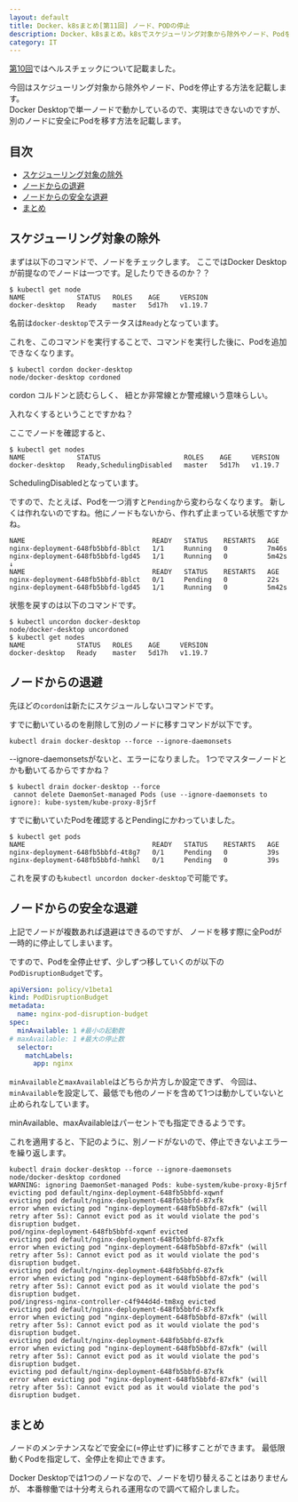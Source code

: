 ```yaml
---
layout: default
title: Docker、k8sまとめ[第11回] ノード、PODの停止
description: Docker、k8sまとめ。k8sでスケジューリング対象から除外やノード、Podを停止する方法を記載します。
category: IT
---
```


[第10回](/it/container/containerPart10.html)ではヘルスチェックについて記載ました。

今回はスケジューリング対象から除外やノード、Podを停止する方法を記載します。  
Docker Desktopで単一ノードで動かしているので、実現はできないのですが、
別のノードに安全にPodを移す方法を記載します。

## 目次

- [スケジューリング対象の除外](#anchor1)  
- [ノードからの退避](#anchor2)
- [ノードからの安全な退避](#anchor3)
- [まとめ](#anchor4)

<a id="anchor1"></a>

## スケジューリング対象の除外

まずは以下のコマンドで、ノードをチェックします。
ここではDocker Desktopが前提なのでノードは一つです。足したりできるのか？？

```Shell
$ kubectl get node
NAME             STATUS   ROLES    AGE     VERSION
docker-desktop   Ready    master   5d17h   v1.19.7
```

名前は`docker-desktop`でステータスは`Ready`となっています。

これを、このコマンドを実行することで、コマンドを実行した後に、Podを追加できなくなります。

```Shell
$ kubectl cordon docker-desktop
node/docker-desktop cordoned
```

cordon コルドンと読むらしく、 
紐とか非常線とか警戒線いう意味らしい。

入れなくするということですかね？

ここでノードを確認すると、
```Shell
$ kubectl get nodes
NAME             STATUS                     ROLES    AGE     VERSION
docker-desktop   Ready,SchedulingDisabled   master   5d17h   v1.19.7
```
SchedulingDisabledとなっています。

ですので、たとえば、Podを一つ消すと`Pending`から変わらなくなります。
新しくは作れないのですね。他にノードもないから、作れず止まっている状態ですかね。

```
NAME                                READY   STATUS    RESTARTS   AGE
nginx-deployment-648fb5bbfd-8blct   1/1     Running   0          7m46s
nginx-deployment-648fb5bbfd-lgd45   1/1     Running   0          5m42s
↓
NAME                                READY   STATUS    RESTARTS   AGE
nginx-deployment-648fb5bbfd-8blct   0/1     Pending   0          22s
nginx-deployment-648fb5bbfd-lgd45   1/1     Running   0          5m42s
```

状態を戻すのは以下のコマンドです。

```Shell
$ kubectl uncordon docker-desktop
node/docker-desktop uncordoned
$ kubectl get nodes
NAME             STATUS   ROLES    AGE     VERSION
docker-desktop   Ready    master   5d17h   v1.19.7
```

<a id="anchor2"></a>

## ノードからの退避

先ほどの`cordon`は新たにスケジュールしないコマンドです。

すでに動いているのを削除して別のノードに移すコマンドが以下です。

```Shell
kubectl drain docker-desktop --force --ignore-daemonsets
```

--ignore-daemonsetsがないと、エラーになりました。
1つでマスターノードとかも動いてるからですかね？

```Shell
$ kubectl drain docker-desktop --force
 cannot delete DaemonSet-managed Pods (use --ignore-daemonsets to ignore): kube-system/kube-proxy-8j5rf
```

すでに動いていたPodを確認するとPendingにかわっていました。

```Shell
$ kubectl get pods
NAME                                READY   STATUS    RESTARTS   AGE
nginx-deployment-648fb5bbfd-4t8g7   0/1     Pending   0          39s
nginx-deployment-648fb5bbfd-hmhkl   0/1     Pending   0          39s
```

これを戻すのも`kubectl uncordon docker-desktop`で可能です。

<a id="anchor3"></a>

## ノードからの安全な退避

上記でノードが複数あれば退避はできるのですが、
ノードを移す際に全Podが一時的に停止してしまいます。

ですので、Podを全停止せず、少しずつ移していくのが以下の`PodDisruptionBudget`です。

```Yaml
apiVersion: policy/v1beta1
kind: PodDisruptionBudget
metadata:
  name: nginx-pod-disruption-budget
spec:
  minAvailable: 1 #最小の起動数
# maxAvailable: 1 #最大の停止数
  selector:
    matchLabels:
      app: nginx
```

`minAvailable`と`maxAvailable`はどちらか片方しか設定できず、
今回は、`minAvailable`を設定して、最低でも他のノードを含めて1つは動かしていないと止められなしています。

minAvailable、maxAvailableはパーセントでも指定できるようです。

これを適用すると、下記のように、別ノードがないので、停止できないよエラーを繰り返します。

```
kubectl drain docker-desktop --force --ignore-daemonsets
node/docker-desktop cordoned
WARNING: ignoring DaemonSet-managed Pods: kube-system/kube-proxy-8j5rf
evicting pod default/nginx-deployment-648fb5bbfd-xqwnf
evicting pod default/nginx-deployment-648fb5bbfd-87xfk
error when evicting pod "nginx-deployment-648fb5bbfd-87xfk" (will retry after 5s): Cannot evict pod as it would violate the pod's disruption budget.
pod/nginx-deployment-648fb5bbfd-xqwnf evicted
evicting pod default/nginx-deployment-648fb5bbfd-87xfk
error when evicting pod "nginx-deployment-648fb5bbfd-87xfk" (will retry after 5s): Cannot evict pod as it would violate the pod's disruption budget.
evicting pod default/nginx-deployment-648fb5bbfd-87xfk
error when evicting pod "nginx-deployment-648fb5bbfd-87xfk" (will retry after 5s): Cannot evict pod as it would violate the pod's disruption budget.
pod/ingress-nginx-controller-c4f944d4d-tm8xg evicted
evicting pod default/nginx-deployment-648fb5bbfd-87xfk
error when evicting pod "nginx-deployment-648fb5bbfd-87xfk" (will retry after 5s): Cannot evict pod as it would violate the pod's disruption budget.
evicting pod default/nginx-deployment-648fb5bbfd-87xfk
error when evicting pod "nginx-deployment-648fb5bbfd-87xfk" (will retry after 5s): Cannot evict pod as it would violate the pod's disruption budget.
evicting pod default/nginx-deployment-648fb5bbfd-87xfk
error when evicting pod "nginx-deployment-648fb5bbfd-87xfk" (will retry after 5s): Cannot evict pod as it would violate the pod's disruption budget.
```

<a id="anchor4"></a>

## まとめ

ノードのメンテナンスなどで安全に(=停止せず)に移すことができます。
最低限動くPodを指定して、全停止を抑止できます。

Docker Desktopでは1つのノードなので、ノードを切り替えることはありませんが、
本番稼働では十分考えられる運用なので調べて紹介しました。

